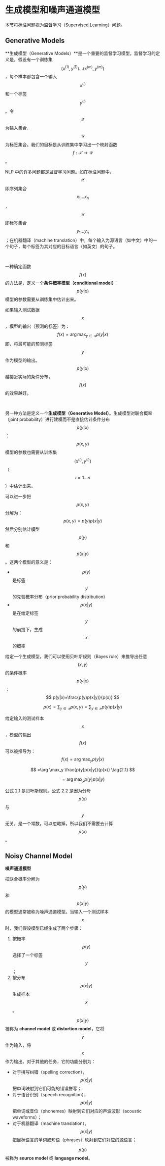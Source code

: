 # 生成模型和噪声通道模型

本节将标注问题视为监督学习（Supervised Learning）问题。



## Generative Models

**生成模型（Generative Models）**是一个重要的监督学习模型。监督学习的定义是，假设有一个训练集 $$(x^{(1)}, y^{(1)})...(x^{(m)}, y^{(m)})$$，每个样本都包含一个输入 $$x^{(i)}$$ 和一个标签  $$y^{(i)}$$。令 $$\mathcal{X}$$ 为输入集合，$$\mathcal{Y}$$ 为标签集合。我们的目标是从训练集中学习出一个映射函数 $$f:\mathcal{X} \to \mathcal{Y}$$。

NLP 中的许多问题都是监督学习问题。如在标注问题中， $$\mathcal{X}$$ 即序列集合 $$x_1...x_n$$，$$\mathcal{Y}$$ 即标签集合 $$y_1...y_n$$；在机器翻译（machine translation）中，每个输入为源语言（如中文）中的一个句子，每个标签为其对应的目标语言（如英文）的句子。

<br>

一种确定函数 $$f(x)$$ 的方法是，定义一个**条件概率模型（conditional model）**：
$$
p(y|x)
$$
模型的参数需要从训练集中估计出来。

如果输入测试数据 $$x$$，模型的输出（预测的标签）为：
$$
f(x)=\arg \max_{y \in \mathcal{Y}} p(y|x)
$$
即，将最可能的预测标签 $$y$$ 作为模型的输出。$$p(y|x)$$ 越接近实际的条件分布，$$f(x)$$ 的效果越好。

<br>

另一种方法是定义一个**生成模型（Generative Model）**。生成模型对联合概率（joint probability）进行建模而不是直接估计条件分布 $$p(y|x)$$：
$$
p(x,y)
$$
模型的参数也需要从训练集 $$(x^{(i)},y^{(i)})$$（$$i=1...n$$）中估计出来。

可以进一步把  $$p(x,y)$$ 分解为：
$$
p(x,y)=p(y)p(x|y)
$$
然后分别估计模型 $$p(y)$$ 和 $$p(x|y)$$。这两个模型的意义是：

-  $$p(y)$$ 是标签 $$y$$ 的先验概率分布（prior probability distribution）
-  $$p(x|y)$$ 是在给定标签 $$y$$ 的前提下，生成 $$x$$ 的概率

给定一个生成模型，我们可以使用贝叶斯规则（Bayes rule）来推导出任意 $$(x, y)$$ 的条件概率 $$p(y|x)$$：
$$
p(y|x)=\frac{p(y)p(x|y)}{p(x)}
$$

$$
p(x)=\sum_{y \in \mathcal{Y}}p(x,y) = \sum_{y \in \mathcal{Y}}p(y)p(x|y)
$$

给定输入的测试样本 $$x$$，模型的输出 $$f(x)$$ 可以被推导为：
$$
f(x) =\arg \max_y p(y|x)
$$

$$
=\arg \max_y \frac{p(y)p(x|y)}{p(x)} \tag{2.1}
$$

$$
=\arg \max_y p(y)p(x|y) \tag{2.2}
$$

公式 2.1 是贝叶斯规则。公式 2.2 是因为分母 $$p(x)$$ 与 $$y$$ 无关，是一个常数，可以忽略掉，所以我们不需要去计算 $$p(x)$$ 。



## Noisy Channel Model

**噪声通道模型**

把联合概率分解为 $$p(y)$$ 和 $$p(x | y)$$  的模型通常被称为噪声通道模型。当输入一个测试样本 $$x$$ 时，我们假设模型已经生成了两个步骤：

1. 按概率 $$p(y)$$ 选择了一个标签 $$y$$；
2. 按分布 $$p(x | y)$$ 生成样本 $$x$$。

$$p(x|y)$$ 被称为 **channel model** 或 **distortion model**，它将 $$y$$ 作为输入，将 $$x$$ 作为输出。对于其他的任务，它的功能分别为：

- 对于拼写纠错（spelling correction），$$p(x|y)$$ 把单词映射到它们可能的错误拼写；
- 对于语音识别（speech recognition），$$p(x|y)$$ 把单词或音位（phonemes）映射到它们对应的声波波形（acoustic waveforms）；
- 对于机器翻译（machine translation），$$p(x|y)$$ 把目标语言的单词或短语（phrases）映射到它们对应的源语言；

$$p(y)$$ 被称为 **source model** 或 **language model**。
